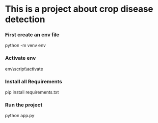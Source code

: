 # This is a project about crop disease detection

### First create an env file

python -m venv env

### Activate env

env\script\activate

### Install all Requirements

pip install requirements.txt

### Run the project

python app.py
